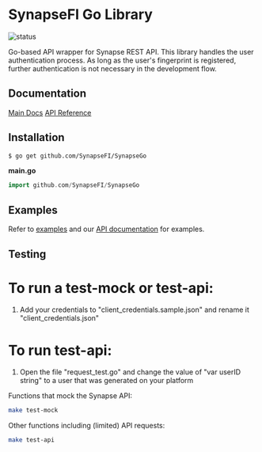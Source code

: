 # SynapseFI Go Library
![status](https://img.shields.io/badge/status-beta-yellow.svg)

Go-based API wrapper for Synapse REST API. This library handles the user authentication process. As long as the user's fingerprint is registered, further authentication is not necessary in the development flow.

## Documentation

[Main Docs](https://docs.synapsefi.com/)
[API Reference](https://docs.synapsefi.com/reference)

## Installation
```bash
$ go get github.com/SynapseFI/SynapseGo
```

**main.go**
```go
import github.com/SynapseFI/SynapseGo
```

## Examples

Refer to [examples](examples/examples.md) and our [API documentation](https://docs.synapsefi.com/) for examples.

## Testing

# To run a test-mock or test-api: 
  1. Add your credentials to "client_credentials.sample.json" and rename it "client_credentials.json"

# To run test-api:
  1. Open the file "request_test.go" and change the value of "var userID string" to a user that was generated on your platform

Functions that mock the Synapse API:

```bash
make test-mock
```

Other functions including (limited) API requests:

```bash
make test-api
```
